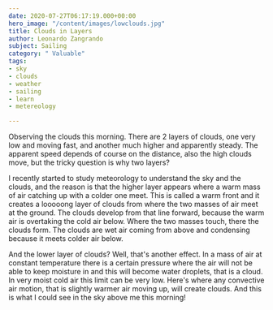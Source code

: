 ```yaml
---
date: 2020-07-27T06:17:19.000+00:00
hero_image: "/content/images/lowclouds.jpg"
title: Clouds in Layers
author: Leonardo Zangrando
subject: Sailing
category: " Valuable"
tags:
- sky
- clouds
- weather
- sailing
- learn
- metereology

---
```

Observing the clouds this morning. There are 2 layers of clouds, one very low and moving fast, and another much higher and apparently steady. The apparent speed depends of course on the distance, also the high clouds move, but the tricky question is why two layers?

I recently started to study meteorology to understand the sky and the clouds, and the reason is that the higher layer appears where a warm mass of air catching up with a colder one meet. This is called a warm front and it creates a looooong layer of clouds from where the two masses of air meet at the ground. The clouds develop from that line forward, because the warm air is overtaking the cold air below. Where the two masses touch, there the clouds form. The clouds are wet air coming from above and condensing because it meets colder air below.

And the lower layer of clouds? Well, that's another effect. In a mass of air at constant temperature there is a certain pressure where the air will not be able to keep moisture in and this will become water droplets, that is a cloud. In very moist cold air this limit can be very low. Here's where any convective air motion, that is slightly warmer air moving up, will create clouds. And this is what I could see in the sky above me this morning!